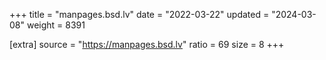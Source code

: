 +++
title = "manpages.bsd.lv"
date = "2022-03-22"
updated = "2024-03-08"
weight = 8391

[extra]
source = "https://manpages.bsd.lv"
ratio = 69
size = 8
+++
